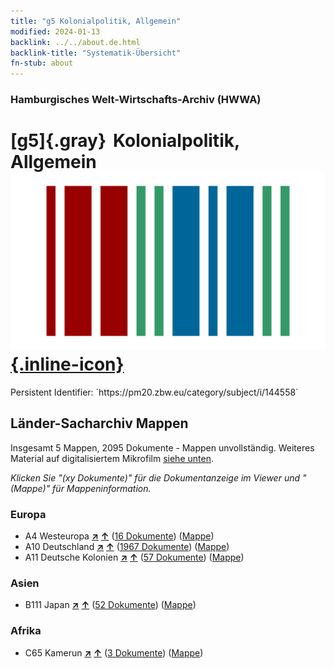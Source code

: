 ```yaml
---
title: "g5 Kolonialpolitik, Allgemein"
modified: 2024-01-13
backlink: ../../about.de.html
backlink-title: "Systematik-Übersicht"
fn-stub: about
---
```


### Hamburgisches Welt-Wirtschafts-Archiv (HWWA)

# [g5]{.gray}&#8201; Kolonialpolitik, Allgemein &#160; [![Wikidata](/images/Wikidata-logo.svg "Wikidata"){.inline-icon}](http://www.wikidata.org/entity/Q99427882)

<div class="hint">Persistent Identifier: `https://pm20.zbw.eu/category/subject/i/144558`</div>







## Länder-Sacharchiv Mappen






Insgesamt 5 Mappen, 2095 Dokumente - Mappen unvollständig. Weiteres Material auf digitalisiertem Mikrofilm [siehe unten](#filmsections).

_Klicken Sie "(xy Dokumente)" für die Dokumentanzeige im Viewer und "(Mappe)" für Mappeninformation._




### Europa

- A4 Westeuropa [**&nearr;**](../../../geo/i/140897/about.de.html "Westeuropa (alle Mappen)") [**&uarr;**](../../../geo/about.de.html#A4 "Ländersystematik") (<a href="https://pm20.zbw.eu/iiifview/folder/sh/140897,144558" title="über: Westeuropa : Kolonialpolitik, Allgemein" target="_blank">16 Dokumente</a>) ([Mappe](../../../../folder/sh/1408xx/140897/1445xx/144558/about.de.html))
- A10 Deutschland [**&nearr;**](../../../geo/i/126128/about.de.html "Deutschland (alle Mappen)") [**&uarr;**](../../../geo/about.de.html#A10 "Ländersystematik") (<a href="https://pm20.zbw.eu/iiifview/folder/sh/126128,144558" title="über: Deutschland : Kolonialpolitik, Allgemein" target="_blank">1967 Dokumente</a>) ([Mappe](../../../../folder/sh/1261xx/126128/1445xx/144558/about.de.html))
- A11 Deutsche Kolonien [**&nearr;**](../../../geo/i/140960/about.de.html "Deutsche Kolonien (alle Mappen)") [**&uarr;**](../../../geo/about.de.html#A11 "Ländersystematik") (<a href="https://pm20.zbw.eu/iiifview/folder/sh/140960,144558" title="über: Deutsche Kolonien : Kolonialpolitik, Allgemein" target="_blank">57 Dokumente</a>) ([Mappe](../../../../folder/sh/1409xx/140960/1445xx/144558/about.de.html))

### Asien

- B111 Japan [**&nearr;**](../../../geo/i/141272/about.de.html "Japan (alle Mappen)") [**&uarr;**](../../../geo/about.de.html#B111 "Ländersystematik") (<a href="https://pm20.zbw.eu/iiifview/folder/sh/141272,144558" title="über: Japan : Kolonialpolitik, Allgemein" target="_blank">52 Dokumente</a>) ([Mappe](../../../../folder/sh/1412xx/141272/1445xx/144558/about.de.html))

### Afrika

- C65 Kamerun [**&nearr;**](../../../geo/i/141410/about.de.html "Kamerun (alle Mappen)") [**&uarr;**](../../../geo/about.de.html#C65 "Ländersystematik") (<a href="https://pm20.zbw.eu/iiifview/folder/sh/141410,144558" title="über: Kamerun : Kolonialpolitik, Allgemein" target="_blank">3 Dokumente</a>) ([Mappe](../../../../folder/sh/1414xx/141410/1445xx/144558/about.de.html))



<a id="filmsections" />













